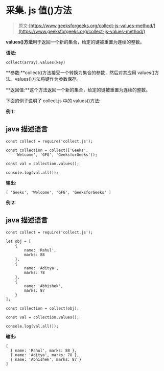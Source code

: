 # 采集. js 值()方法

> 原文:[https://www.geeksforgeeks.org/collect-js-values-method/](https://www.geeksforgeeks.org/collect-js-values-method/)

**values()方法**用于返回一个新的集合，给定的键被重置为连续的整数。

**语法:**

```
collect(array).values(key)
```

**参数:**collect()方法接受一个转换为集合的参数，然后对其应用 values()方法。values()方法将键作为参数保存。

**返回值:**这个方法返回一个新的集合，给定的键被重置为连续的整数。

下面的例子说明了 collect.js 中的 values()方法:

**例 1:**

## java 描述语言

```
const collect = require('collect.js');

const collection = collect(['Geeks',
    'Welcome', 'GFG', 'GeeksforGeeks']);

const val = collection.values();

console.log(val.all());
```

**输出:**

```
[ 'Geeks', 'Welcome', 'GFG', 'GeeksforGeeks' ]
```

**例 2:**

## java 描述语言

```
const collect = require('collect.js');

let obj = [
    {
        name: 'Rahul',
        marks: 88
    },
    {
        name: 'Aditya',
        marks: 78
    },
    {
        name: 'Abhishek',
        marks: 87
    }
];

const collection = collect(obj);

const val = collection.values();

console.log(val.all());
```

**输出:**

```
[
  { name: 'Rahul', marks: 88 },
  { name: 'Aditya', marks: 78 },
  { name: 'Abhishek', marks: 87 }
]
```